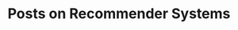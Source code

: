 ---
title: "Posts on Recommender Systems"
layout: collection
permalink: /recsys/
collection: recsys
entries_layout: grid
classes: wide
---